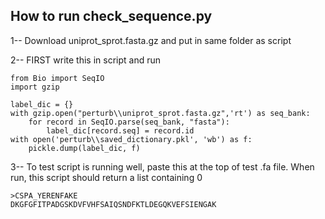 ## How to run check_sequence.py

1-- Download uniprot_sprot.fasta.gz and put in same folder as script

2-- FIRST write this in script and run
```
from Bio import SeqIO
import gzip

label_dic = {}
with gzip.open("perturb\\uniprot_sprot.fasta.gz",'rt') as seq_bank:
    for record in SeqIO.parse(seq_bank, "fasta"):
        label_dic[record.seq] = record.id
with open('perturb\\saved_dictionary.pkl', 'wb') as f:
    pickle.dump(label_dic, f)
```

3-- To test script is running well, paste this at the top of test .fa file. When run, this script should return a list containing 0
```
>CSPA_YERENFAKE
DKGFGFITPADGSKDVFVHFSAIQSNDFKTLDEGQKVEFSIENGAK
```
    
